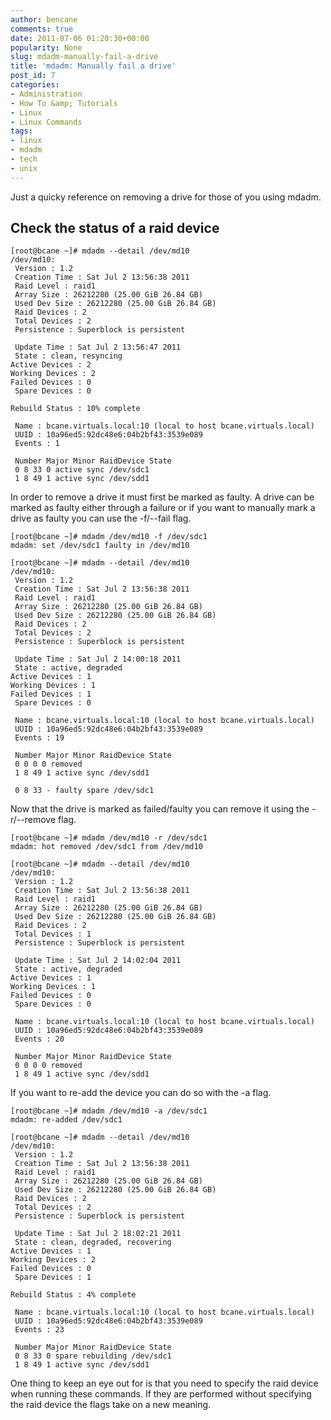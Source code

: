 ```yaml
---
author: bencane
comments: true
date: 2011-07-06 01:20:30+00:00
popularity: None
slug: mdadm-manually-fail-a-drive
title: 'mdadm: Manually fail a drive'
post_id: 7
categories:
- Administration
- How To &amp; Tutorials
- Linux
- Linux Commands
tags:
- linux
- mdadm
- tech
- unix
---
```


Just a quicky reference on removing a drive for those of you using mdadm.  
  
## Check the status of a raid device

    [root@bcane ~]# mdadm --detail /dev/md10  
    /dev/md10:  
     Version : 1.2  
     Creation Time : Sat Jul 2 13:56:38 2011  
     Raid Level : raid1  
     Array Size : 26212280 (25.00 GiB 26.84 GB)  
     Used Dev Size : 26212280 (25.00 GiB 26.84 GB)  
     Raid Devices : 2  
     Total Devices : 2  
     Persistence : Superblock is persistent  
      
     Update Time : Sat Jul 2 13:56:47 2011  
     State : clean, resyncing  
    Active Devices : 2  
    Working Devices : 2  
    Failed Devices : 0  
     Spare Devices : 0  
      
    Rebuild Status : 10% complete  
      
     Name : bcane.virtuals.local:10 (local to host bcane.virtuals.local)  
     UUID : 10a96ed5:92dc48e6:04b2bf43:3539e089  
     Events : 1  
      
     Number Major Minor RaidDevice State  
     0 8 33 0 active sync /dev/sdc1  
     1 8 49 1 active sync /dev/sdd1

In order to remove a drive it must first be marked as faulty. A drive can be marked as faulty either through a failure or if you want to manually mark a drive as faulty you can use the -f/--fail flag.

    [root@bcane ~]# mdadm /dev/md10 -f /dev/sdc1
    mdadm: set /dev/sdc1 faulty in /dev/md10  

    [root@bcane ~]# mdadm --detail /dev/md10
    /dev/md10:  
     Version : 1.2  
     Creation Time : Sat Jul 2 13:56:38 2011  
     Raid Level : raid1  
     Array Size : 26212280 (25.00 GiB 26.84 GB)  
     Used Dev Size : 26212280 (25.00 GiB 26.84 GB)  
     Raid Devices : 2  
     Total Devices : 2  
     Persistence : Superblock is persistent  
      
     Update Time : Sat Jul 2 14:00:18 2011  
     State : active, degraded  
    Active Devices : 1  
    Working Devices : 1  
    Failed Devices : 1  
     Spare Devices : 0  
      
     Name : bcane.virtuals.local:10 (local to host bcane.virtuals.local)  
     UUID : 10a96ed5:92dc48e6:04b2bf43:3539e089  
     Events : 19  
      
     Number Major Minor RaidDevice State  
     0 0 0 0 removed  
     1 8 49 1 active sync /dev/sdd1  
      
     0 8 33 - faulty spare /dev/sdc1

Now that the drive is marked as failed/faulty you can remove it using the -r/--remove flag.

    [root@bcane ~]# mdadm /dev/md10 -r /dev/sdc1
    mdadm: hot removed /dev/sdc1 from /dev/md10  

    [root@bcane ~]# mdadm --detail /dev/md10
    /dev/md10:  
     Version : 1.2  
     Creation Time : Sat Jul 2 13:56:38 2011  
     Raid Level : raid1  
     Array Size : 26212280 (25.00 GiB 26.84 GB)  
     Used Dev Size : 26212280 (25.00 GiB 26.84 GB)  
     Raid Devices : 2  
     Total Devices : 1  
     Persistence : Superblock is persistent  
      
     Update Time : Sat Jul 2 14:02:04 2011  
     State : active, degraded  
    Active Devices : 1  
    Working Devices : 1  
    Failed Devices : 0  
     Spare Devices : 0  
      
     Name : bcane.virtuals.local:10 (local to host bcane.virtuals.local)  
     UUID : 10a96ed5:92dc48e6:04b2bf43:3539e089  
     Events : 20  
      
     Number Major Minor RaidDevice State  
     0 0 0 0 removed  
     1 8 49 1 active sync /dev/sdd1

If you want to re-add the device you can do so with the -a flag.

    [root@bcane ~]# mdadm /dev/md10 -a /dev/sdc1
    mdadm: re-added /dev/sdc1  

    [root@bcane ~]# mdadm --detail /dev/md10
    /dev/md10:  
     Version : 1.2  
     Creation Time : Sat Jul 2 13:56:38 2011  
     Raid Level : raid1  
     Array Size : 26212280 (25.00 GiB 26.84 GB)  
     Used Dev Size : 26212280 (25.00 GiB 26.84 GB)  
     Raid Devices : 2  
     Total Devices : 2  
     Persistence : Superblock is persistent  
      
     Update Time : Sat Jul 2 18:02:21 2011  
     State : clean, degraded, recovering  
    Active Devices : 1  
    Working Devices : 2  
    Failed Devices : 0  
     Spare Devices : 1  
      
    Rebuild Status : 4% complete  
      
     Name : bcane.virtuals.local:10 (local to host bcane.virtuals.local)  
     UUID : 10a96ed5:92dc48e6:04b2bf43:3539e089  
     Events : 23  
      
     Number Major Minor RaidDevice State  
     0 8 33 0 spare rebuilding /dev/sdc1  
     1 8 49 1 active sync /dev/sdd1

One thing to keep an eye out for is that you need to specify the raid device when running these commands. If they are performed without specifying the raid device the flags take on a new meaning.
